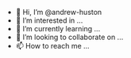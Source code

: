- 👋 Hi, I’m @andrew-huston
- 👀 I’m interested in ...
- 🌱 I’m currently learning ...
- 💞️ I’m looking to collaborate on ...
- 📫 How to reach me ...

<!---
andrew-huston/andrew-huston is a ✨ special ✨ repository because its `README.md` (this file) appears on your GitHub profile.
You can click the Preview link to take a look at your changes.
--->
